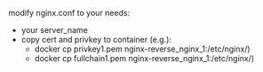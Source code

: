 modify nginx.conf to your needs:
* your server_name
* copy cert and privkey to container (e.g.):
  * docker cp privkey1.pem nginx-reverse_nginx_1:/etc/nginx/)
  * docker cp fullchain1.pem nginx-reverse_nginx_1:/etc/nginx/)

